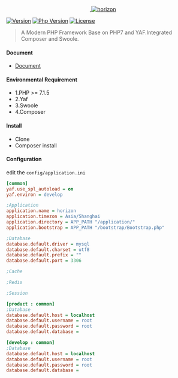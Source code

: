 <p align="center">
    <a href="https://github.com/chunlintang/horizon" target="_blank">
        <img src="http://7xwkvc.com1.z0.glb.clouddn.com/horizon-white.jpeg" alt="horizon" />
    </a>
</p>

[![Version](https://img.shields.io/badge/version-1.0.0-green.svg)](https://github.com/chunlintang/Horizon)
[![Php Version](https://img.shields.io/badge/php-%3E=7.0-brightgreen.svg?maxAge=2592000)](https://github.com/chunlintang/Horizon)
[![License](https://img.shields.io/badge/license-MIT-blue.svg)](http://opensource.org/licenses/MIT)

> A Modern PHP Framework Base on PHP7 and YAF.Integrated Composer and Swoole.

#### Document

- [Document](https://www.gitbook.com/book/mantis/horizon)

#### Environmental Requirement

- 1.PHP >= 7.1.5
- 2.Yaf
- 3.Swoole
- 4.Composer

#### Install

- Clone
- Composer install

#### Configuration

edit the ```config/application.ini```

```ini
[common]
yaf.use_spl_autoload = on
yaf.environ = develop

;Application
application.name = horizon
application.timezon = Asia/Shanghai
application.directory = APP_PATH "/application/"
application.bootstrap = APP_PATH "/bootstrap/Bootstrap.php"

;Database
database.default.driver = mysql
database.default.charset = utf8
database.default.prefix = ""
database.default.port = 3306

;Cache

;Redis

;Session

[product : common]
;Database
database.default.host = localhost
database.default.username = root
database.default.password = root
database.default.database =

[develop : common]
;Database
database.default.host = localhost
database.default.username = root
database.default.password = root
database.default.database =
```
